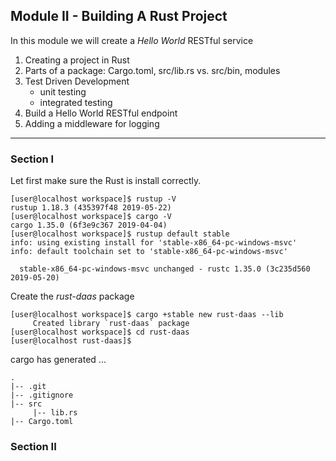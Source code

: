 ## Module II - Building A Rust Project

In this module we will create a _Hello World_ RESTful service
1. Creating a project in Rust
2. Parts of a package: Cargo.toml, src/lib.rs vs. src/bin, modules
3. Test Driven Development
   - unit testing
   - integrated testing
4. Build a Hello World RESTful endpoint
5. Adding a middleware for logging

---

### Section I
Let first make sure the Rust is install correctly.

```
[user@localhost workspace]$ rustup -V
rustup 1.18.3 (435397f48 2019-05-22)
[user@localhost workspace]$ cargo -V
cargo 1.35.0 (6f3e9c367 2019-04-04)
[user@localhost workspace]$ rustup default stable
info: using existing install for 'stable-x86_64-pc-windows-msvc'
info: default toolchain set to 'stable-x86_64-pc-windows-msvc'

  stable-x86_64-pc-windows-msvc unchanged - rustc 1.35.0 (3c235d560 2019-05-20)

```

Create the _rust-daas_ package

```
[user@localhost workspace]$ cargo +stable new rust-daas --lib
     Created library `rust-daas` package
[user@localhost workspace]$ cd rust-daas
[user@localhost rust-daas]$ 
```

cargo has generated ...
```
.
|-- .git
|-- .gitignore
|-- src
     |-- lib.rs
|-- Cargo.toml  
```

### Section II

